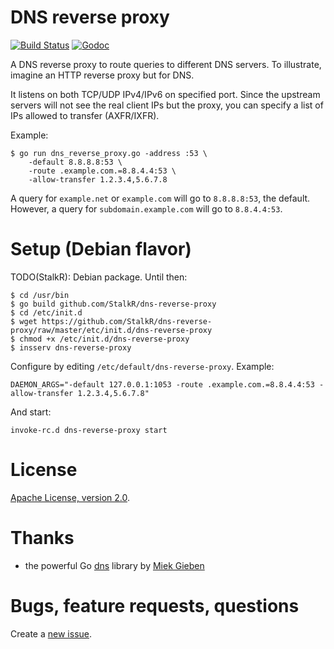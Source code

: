 # DNS reverse proxy #

[![Build Status](https://api.travis-ci.org/StalkR/dns-reverse-proxy.png)](https://travis-ci.org/StalkR/dns-reverse-proxy) [![Godoc](https://godoc.org/github.com/StalkR/dns-reverse-proxy?status.png)](https://godoc.org/github.com/StalkR/dns-reverse-proxy)

A DNS reverse proxy to route queries to different DNS servers.
To illustrate, imagine an HTTP reverse proxy but for DNS.

It listens on both TCP/UDP IPv4/IPv6 on specified port.
Since the upstream servers will not see the real client IPs but the proxy,
you can specify a list of IPs allowed to transfer (AXFR/IXFR).

Example:

    $ go run dns_reverse_proxy.go -address :53 \
        -default 8.8.8.8:53 \
        -route .example.com.=8.8.4.4:53 \
        -allow-transfer 1.2.3.4,5.6.7.8

A query for `example.net` or `example.com` will go to `8.8.8.8:53`, the default.
However, a query for `subdomain.example.com` will go to `8.8.4.4:53`.

# Setup (Debian flavor) #

TODO(StalkR): Debian package. Until then:

    $ cd /usr/bin
    $ go build github.com/StalkR/dns-reverse-proxy
    $ cd /etc/init.d
    $ wget https://github.com/StalkR/dns-reverse-proxy/raw/master/etc/init.d/dns-reverse-proxy
    $ chmod +x /etc/init.d/dns-reverse-proxy
    $ insserv dns-reverse-proxy

Configure by editing `/etc/default/dns-reverse-proxy`. Example:

    DAEMON_ARGS="-default 127.0.0.1:1053 -route .example.com.=8.8.4.4:53 -allow-transfer 1.2.3.4,5.6.7.8"

And start:

    invoke-rc.d dns-reverse-proxy start

# License #

[Apache License, version 2.0](http://www.apache.org/licenses/LICENSE-2.0).

# Thanks #

- the powerful Go [dns](https://github.com/miekg/dns) library by [Miek Gieben](https://github.com/miekg)

# Bugs, feature requests, questions #

Create a [new issue](https://github.com/StalkR/dns-reverse-proxy/issues/new).
